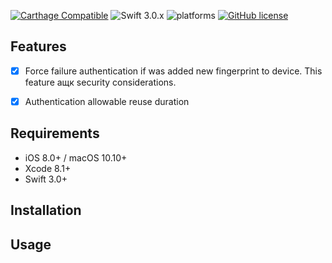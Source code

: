 [![Carthage Compatible](https://img.shields.io/badge/Carthage-compatible-4BC51D.svg?style=flat)](https://github.com/Carthage/Carthage) ![Swift 3.0.x](https://img.shields.io/badge/Swift-3.0.x-orange.svg) ![platforms](https://img.shields.io/badge/platforms-iOS%20%7C%20OS-lightgrey.svg) [![GitHub license](https://img.shields.io/badge/license-MIT-blue.svg)](https://raw.githubusercontent.com/vasilenkoigor/BiometricAuth/master/LICENSE)

## Features

- [x] Force failure authentication if was added new fingerprint to device. This feature ащк security considerations.
- [x] Authentication allowable reuse duration



## Requirements

- iOS 8.0+ / macOS 10.10+
- Xcode 8.1+
- Swift 3.0+

## Installation


## Usage
